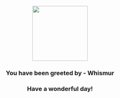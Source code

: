 <p align="center">
    <img src="https://raw.githubusercontent.com/PokeAPI/sprites/master/sprites/pokemon/293.png" width="150" height="150">
</p>
<h3 align="center">You have been greeted by - <b>Whismur</b></h3>
<h3 align="center">Have a wonderful day!</h3>
